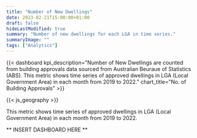```yaml
---
title: "Number of New Dwellings"
date: 2023-02-21T15:00:00+01:00
draft: false
hideLastModified: true
summary: "Number of new dwellings for each LGA in time series."
summaryImage: ""
tags: ["Analytics"]
---
```


{{< dashboard 
    kpi_description="Number of New Dwellings are counted from building approvals data sourced from Australian Beuraue of Statistics (ABS). This metric shows time series of approved dwellings in LGA (Local Government Area) in each month from 2019 to 2022."
    chart_title="No. of Building Approvals" >}}

{{< js_geography >}}

This metric shows time series of approved dwellings in LGA (Local Government Area) in each month from 2019 to 2022.

** INSERT DASHBOARD HERE **
